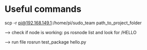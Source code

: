 # Useful commands

scp -r pi@192.168.149.1:/home/pi/sudo_team path_to_project_folder

--> check if node is working:
ps
rosnode list
and look for /HELLO

--> run file
rosrun test_package hello.py
